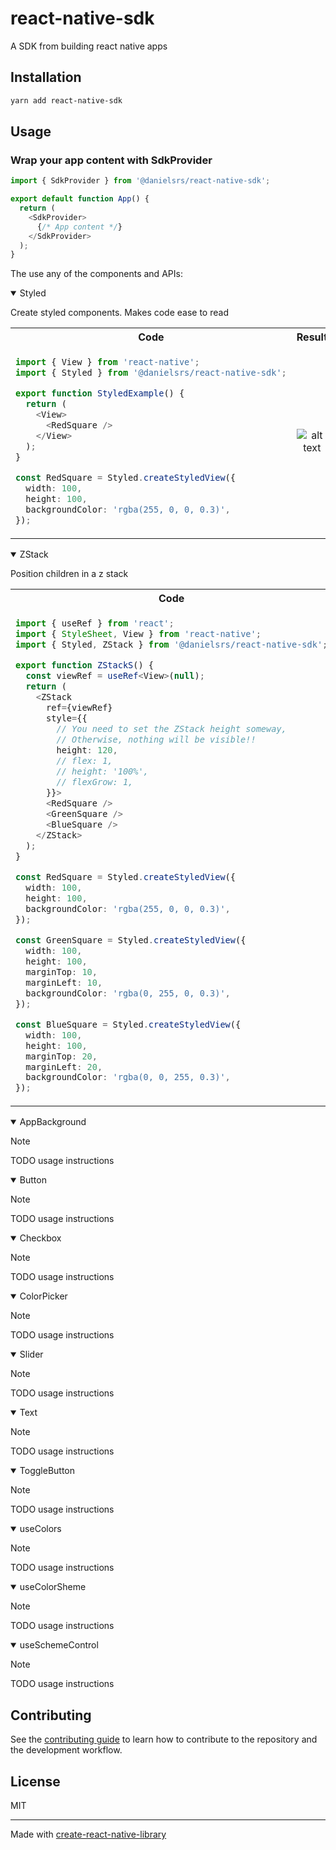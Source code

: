 # react-native-sdk

A SDK from building react native apps

## Installation

```sh
yarn add react-native-sdk
```

## Usage

### Wrap your app content with SdkProvider

```Typescript
import { SdkProvider } from '@danielsrs/react-native-sdk';

export default function App() {
  return (
    <SdkProvider>
      {/* App content */}
    </SdkProvider>
  );
}
```

The use any of the components and APIs:

<details open>
<summary>Styled</summary>

Create styled components. Makes code ease to read
<table>
  <tr>
    <th> Code </th>
    <th> Result </th>
  </tr>
  <tr>

  <td>

  ```Typescript
  import { View } from 'react-native';
  import { Styled } from '@danielsrs/react-native-sdk';

  export function StyledExample() {
    return (
      <View>
        <RedSquare />
      </View>
    );
  }

  const RedSquare = Styled.createStyledView({
    width: 100,
    height: 100,
    backgroundColor: 'rgba(255, 0, 0, 0.3)',
  });
  ```

  </td>
  <td>

  <p align="center">
    <img src="https://github.com/user-attachments/assets/53b3d7aa-84d8-4683-8302-2d5cb6d3af42" alt="alt text"/>
  </p>

  </td>
  </tr>
</table>
</details>

<!-- ZStack -->

<details open>
<summary>ZStack</summary>

Position children in a z stack
<table>
  <tr>
    <th> Code </th>
    <th> Result </th>
  </tr>
  <tr>

  <td>

  ```Typescript
  import { useRef } from 'react';
  import { StyleSheet, View } from 'react-native';
  import { Styled, ZStack } from '@danielsrs/react-native-sdk';

  export function ZStackS() {
    const viewRef = useRef<View>(null);
    return (
      <ZStack
        ref={viewRef}
        style={{
          // You need to set the ZStack height someway,
          // Otherwise, nothing will be visible!!
          height: 120,
          // flex: 1,
          // height: '100%',
          // flexGrow: 1,
        }}>
        <RedSquare />
        <GreenSquare />
        <BlueSquare />
      </ZStack>
    );
  }

  const RedSquare = Styled.createStyledView({
    width: 100,
    height: 100,
    backgroundColor: 'rgba(255, 0, 0, 0.3)',
  });

  const GreenSquare = Styled.createStyledView({
    width: 100,
    height: 100,
    marginTop: 10,
    marginLeft: 10,
    backgroundColor: 'rgba(0, 255, 0, 0.3)',
  });

  const BlueSquare = Styled.createStyledView({
    width: 100,
    height: 100,
    marginTop: 20,
    marginLeft: 20,
    backgroundColor: 'rgba(0, 0, 255, 0.3)',
  });
  ```

  </td>
  <td>

  <p align="center">
    <img src="https://github.com/user-attachments/assets/045c24a2-d884-42a1-ac41-3d73bb8ae73c" alt="alt text"/>
  </p>

  </td>
  </tr>
</table>
</details>

<!-- AppBackground -->

<details open>
<summary>AppBackground</summary>
</details>

> [!NOTE]
> TODO usage instructions

<!-- Button -->

<details open>
<summary>Button</summary>
</details>

> [!NOTE]
> TODO usage instructions


<!-- Checkbox -->

<details open>
<summary>Checkbox</summary>
</details>

> [!NOTE]
> TODO usage instructions

<!-- ColorPicker -->

<details open>
<summary>ColorPicker</summary>
</details>

> [!NOTE]
> TODO usage instructions

<!-- Slider -->

<details open>
<summary>Slider</summary>
</details>

> [!NOTE]
> TODO usage instructions

<!-- Text -->

<details open>
<summary>Text</summary>
</details>

> [!NOTE]
> TODO usage instructions

<!-- ToggleButton -->

<details open>
<summary>ToggleButton</summary>
</details>

> [!NOTE]
> TODO usage instructions

<!-- useColors -->

<details open>
<summary>useColors</summary>
</details>

> [!NOTE]
> TODO usage instructions

<!-- useColorSheme -->

<details open>
<summary>useColorSheme</summary>
</details>

> [!NOTE]
> TODO usage instructions


<!-- useSchemeControl -->

<details open>
<summary>useSchemeControl</summary>
</details>

> [!NOTE]
> TODO usage instructions


## Contributing

See the [contributing guide](CONTRIBUTING.md) to learn how to contribute to the repository and the development workflow.

## License

MIT

---

Made with [create-react-native-library](https://github.com/callstack/react-native-builder-bob)
